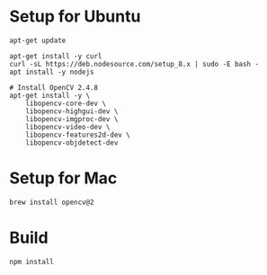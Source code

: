 
# Setup for Ubuntu

```
apt-get update

apt-get install -y curl
curl -sL https://deb.nodesource.com/setup_8.x | sudo -E bash -
apt install -y nodejs

# Install OpenCV 2.4.8
apt-get install -y \
    libopencv-core-dev \
    libopencv-highgui-dev \
    libopencv-imgproc-dev \
    libopencv-video-dev \
    libopencv-features2d-dev \
    libopencv-objdetect-dev
```

# Setup for Mac

```
brew install opencv@2
```

# Build

```
npm install
```

